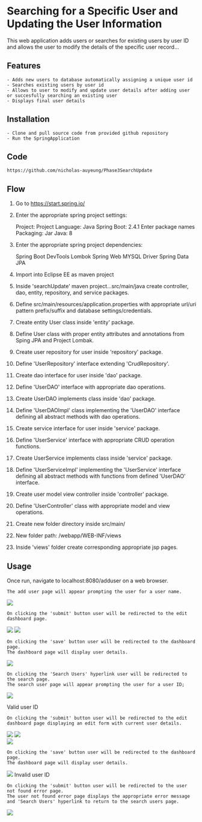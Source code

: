 # Searching for a Specific User and Updating the User Information

This web application adds users or searches for existing users by user ID and allows the user to modify the details of the specific user record...

## Features

	- Adds new users to database automatically assigning a unique user id
	- Searches existing users by user id 
	- Allows to user to modify and update user details after adding user or succesfully searching an existing user
	- Displays final user details

## Installation

	- Clone and pull source code from provided github repository
	- Run the SpringApplication 

## Code

	https://github.com/nicholas-auyeung/Phase3SearchUpdate


## Flow

1. Go to https://start.spring.io/

2. Enter the appropriate spring project settings:

	Project: Project
	Language: Java
	Spring Boot: 2.4.1
	Enter package names
	Packaging: Jar
	Java: 8

3. Enter the appropriate spring project dependencies:
	
	Spring Boot DevTools
	Lombok
	Spring Web
	MYSQL Driver
	Spring Data JPA

4. Import into Eclipse EE as maven project

5. Inside 'searchUpdate' maven project...src/main/java create controller, dao, entity, repository, and service packages.

6. Define src/main/resources/application.properties with appropriate url/uri pattern prefix/suffix and database settings/credentials.

7. Create entity User class inside 'entity' package.

8. Define User class with proper entity attributes and annotations from Sping JPA and Project Lombak.

9. Create user repository for user inside 'repository' package.

10. Define 'UserRepository' interface extending 'CrudRepository'.

11. Create dao interface for user inside 'dao' package.

12. Define 'UserDAO' interface with appropriate dao operations.

13. Create UserDAO implements class inside 'dao' package.

14. Define 'UserDAOImpl' class implementing the 'UserDAO' interface defining all abstract methods with dao operations.

15. Create service interface for user inside 'service' package.

16. Define 'UserService' interface with appropriate CRUD operation functions.

17. Create UserService implements class inside 'service' package.

18. Define 'UserServiceImpl' implementing the 'UserService' interface defining all abstract methods with functions from defined 'UserDAO' interface.

19. Create user model view controller inside 'controller' package.

20. Define 'UserController' class with appropriate model and view operations.

21. Create new folder directory inside src/main/

22. New folder path: /webapp/WEB-INF/views

23. Inside 'views' folder create corresponding appropriate jsp pages.



## Usage
Once run, navigate to localhost:8080/adduser on a web browser.
	
	The add user page will appear prompting the user for a user name.
![](screenshots/adduser.png)

	On clicking the 'submit' button user will be redirected to the edit dashboard page.
![](screenshots/editdashboard.png)
![](screenshots/editdetails.png)
	
	On clicking the 'save' button user will be redirected to the dashboard page.
	The dashboard page will display user details.
![](screenshots/dashboard.png)	

	On clicking the 'Search Users' hyperlink user will be redirected to the search page.
	The search user page will appear prompting the user for a user ID;
![](screenshots/search.png)

Valid user ID

	On clicking the 'submit' button user will be redirected to the edit dashboard page displaying an edit form with current user details.
![](screenshots/searchedit.png)
![](screenshots/searcheditdetails.png)	
![](screenshots/searcheditchange.png)	

	On clicking the 'save' button user will be redirected to the dashboard page.
	The dashboard page will display user details.
![](screenshots/dashboard2.png)	
Invalid user ID

	On clicking the 'submit' button user will be redirected to the user not found error page.
	The user not found error page displays the appropriate error message and 'Search Users' hyperlink to return to the search users page.
![](screenshots/errors.png)	




